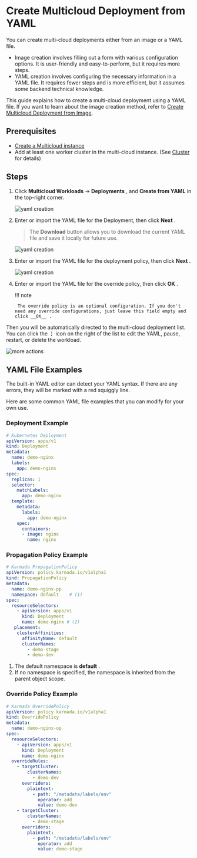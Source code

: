 # Create Multicloud Deployment from YAML

You can create multi-cloud deployments either from an image or a YAML file.

- Image creation involves filling out a form with various configuration options. It is user-friendly and easy-to-perform, but it requires more steps.
- YAML creation involves configuring the necessary information in a YAML file. It requires fewer steps and is more efficient, but it assumes some backend technical knowledge.

This guide explains how to create a multi-cloud deployment using a YAML file. If you want to learn about the image creation method, refer to [Create Multicloud Deployment from Image](deployment.md).

## Prerequisites

- [Create a Multicloud instance](../instance/add.md)
- Add at least one worker cluster in the multi-cloud instance. (See [Cluster](../cluster.md#_2) for details)

## Steps

1. Click __Multicloud Workloads__ -> __Deployments__ , and __Create from YAML__ in the top-right corner.

    ![yaml creation](https://docs.daocloud.io/daocloud-docs-images/docs/en/docs/kairship/images/deploy-create01.png)

2. Enter or import the YAML file for the Deployment, then click __Next__ .

    > The __Download__ button allows you to download the current YAML file and save it locally for future use.

    ![yaml creation](https://docs.daocloud.io/daocloud-docs-images/docs/en/docs/kairship/images/deploy-create02.png)

3. Enter or import the YAML file for the deployment policy, then click __Next__ .

    ![yaml creation](https://docs.daocloud.io/daocloud-docs-images/docs/en/docs/kairship/images/deploy-create03.png)

4. Enter or import the YAML file for the override policy, then click __OK__ .

    !!! note

        The override policy is an optional configuration. If you don't need any override configurations, just leave this field empty and click __OK__ .

Then you will be automatically directed to the multi-cloud deployment list. You can click the __⋮__ icon on the right of the list to edit the YAML, pause, restart, or delete the workload.

![more actions](https://docs.daocloud.io/daocloud-docs-images/docs/en/docs/kairship/images/deploy-update01.png)

## YAML File Examples

The built-in YAML editor can detect your YAML syntax. If there are any errors, they will be marked with a red squiggly line.

Here are some common YAML file examples that you can modify for your own use.

### Deployment Example

```yaml
# Kubernetes Deployment
apiVersion: apps/v1
kind: Deployment
metadata:
  name: demo-nginx
  labels:
    app: demo-nginx
spec:
  replicas: 1
  selector:
    matchLabels:
      app: demo-nginx
  template:
    metadata:
      labels:
        app: demo-nginx
    spec:
      containers:
      - image: nginx
        name: nginx
```

### Propagation Policy Example

```yaml
# Karmada PropagationPolicy
apiVersion: policy.karmada.io/v1alpha1
kind: PropagationPolicy
metadata:
  name: demo-nginx-pp
  namespace: default    # (1)
spec:
  resourceSelectors:
    - apiVersion: apps/v1
      kind: Deployment
      name: demo-nginx # (2)
   placement:
    clusterAffinities:
      affinityName: default
      clusterNames:
        - demo-stage
        - demo-dev
```

1. The default namespace is __default__ .
2. If no namespace is specified, the namespace is inherited from the parent object scope.

### Override Policy Example

```yaml
# Karmada OverridePolicy
apiVersion: policy.karmada.io/v1alpha1
kind: OverridePolicy
metadata:
  name: demo-nginx-op
spec:
  resourceSelectors:
    - apiVersion: apps/v1
      kind: Deployment
      name: demo-nginx
  overrideRules:
    - targetCluster:
        clusterNames:
          - demo-dev
      overriders:
        plaintext:
          - path: "/metadata/labels/env"
            operator: add
            value: demo-dev
    - targetCluster:
        clusterNames:
          - demo-stage
      overriders:
        plaintext:
          - path: "/metadata/labels/env"
            operator: add
            value: demo-stage
```
